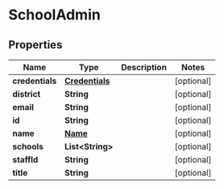 
# SchoolAdmin

## Properties
Name | Type | Description | Notes
------------ | ------------- | ------------- | -------------
**credentials** | [**Credentials**](Credentials.md) |  |  [optional]
**district** | **String** |  |  [optional]
**email** | **String** |  |  [optional]
**id** | **String** |  |  [optional]
**name** | [**Name**](Name.md) |  |  [optional]
**schools** | **List&lt;String&gt;** |  |  [optional]
**staffId** | **String** |  |  [optional]
**title** | **String** |  |  [optional]



